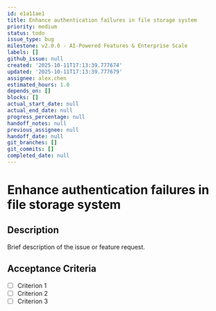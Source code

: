 ```yaml
---
id: e1a11ae1
title: Enhance authentication failures in file storage system
priority: medium
status: todo
issue_type: bug
milestone: v2.0.0 - AI-Powered Features & Enterprise Scale
labels: []
github_issue: null
created: '2025-10-11T17:13:39.777674'
updated: '2025-10-11T17:13:39.777679'
assignee: alex.chen
estimated_hours: 1.0
depends_on: []
blocks: []
actual_start_date: null
actual_end_date: null
progress_percentage: null
handoff_notes: null
previous_assignee: null
handoff_date: null
git_branches: []
git_commits: []
completed_date: null
---
```


# Enhance authentication failures in file storage system

## Description

Brief description of the issue or feature request.

## Acceptance Criteria

- [ ] Criterion 1
- [ ] Criterion 2
- [ ] Criterion 3